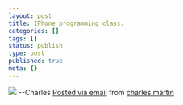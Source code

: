 ```yaml
---
layout: post
title: IPhone programming class.
categories: []
tags: []
status: publish
type: post
published: true
meta: {}
---
```




[![](http://posterous.com/getfile/files.posterous.com/charlesmartin/RZjf1FeII5DhiNlaKxs387CzFGBWQcVhvtEUILdipl27caFe2I3IEi8Jd1H8/photo.jpg.scaled.500.jpg)](http://posterous.com/getfile/files.posterous.com/charlesmartin/GIZVIDsdrkCLZRJXJawP5S6rSQycVKT2SXNVcjJJA7C2bf415qVKEct8xU9t/photo.jpg) 
--Charles 
[Posted via email](http://posterous.com)  from 
[charles martin](http://charlesmartin.posterous.com/iphone-programming-class)
